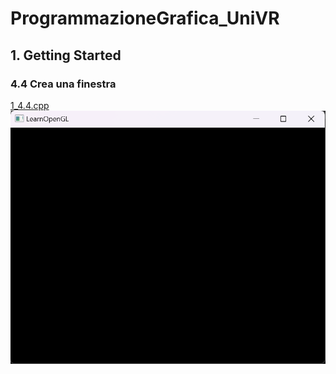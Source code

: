 # ProgrammazioneGrafica_UniVR
## 1. Getting Started
### 4.4 Crea una finestra
[1_4.4.cpp](1_4.4.cpp)
<br>
<img src="MEDIA/1_4.4.png" width="800" heigth="600">
